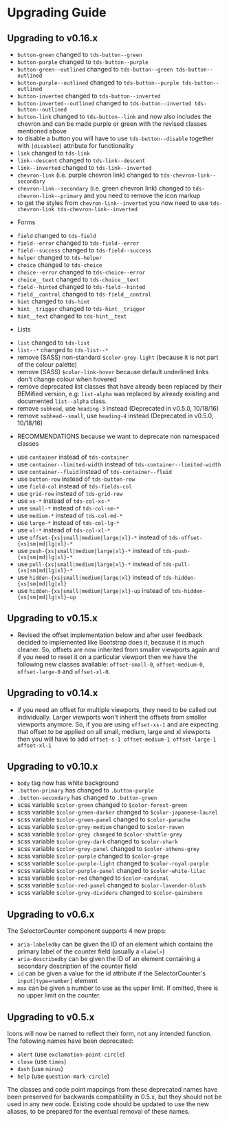 # Upgrading Guide

## Upgrading to v0.16.x

* `button-green` changed to `tds-button--green`
* `button-purple` changed to `tds-button--purple`
* `button-green--outlined` changed to `tds-button--green tds-button--outlined`
* `button-purple--outlined` changed to `tds-button--purple tds-button--outlined`
* `button-inverted` changed to `tds-button--inverted`
* `button-inverted--outlined` changed to `tds-button--inverted tds-button--outlined`
* `button-link` changed to `tds-button--link` and now also includes the chevron and can be made purple or green with the revised classes mentioned above
* to disable a button you will have to use `tds-button--disable` together with `[disabled]` attribute for functionality
* `link` changed to `tds-link`
* `link--descent` changed to `tds-link--descent`
* `link--inverted` changed to `tds-link--inverted`
* `chevron-link` (i.e. purple chevron link) changed to `tds-chevron-link--secondary`
* `chevron-link--secondary` (i.e. green chevron link) changed to `tds-chevron-link--primary` and you need to remove the icon markup
* to get the styles from `chevron-link--inverted` you now need to use `tds-chevron-link tds-chevron-link--inverted`
- Forms
* `field` changed to `tds-field`
* `field--error` changed to `tds-field--error`
* `field--success` changed to `tds-field--success`
* `helper` changed to `tds-helper`
* `choice` changed to `tds-choice`
* `choice--error` changed to `tds-choice--error`
* `choice__text` changed to `tds-choice__text`
* `field--hinted` changed to `tds-field--hinted`
* `field__control` changed to `tds-field__control`
* `hint` changed to `tds-hint`
* `hint__trigger` changed to `tds-hint__trigger`
* `hint__text` changed to `tds-hint__text`
- Lists
* `list` changed to `tds-list`
* `list--*` changed to `tds-list--*`
* remove (SASS) non-standard `$color-grey-light` (because it is not part of the colour palette)
* remove (SASS) `$color-link-hover` because default underlined links don't change colour when hovered
* remove deprecated list classes that have already been replaced by their BEMified version, e.g: `list-alpha` was replaced by already existing and documented `list--alpha` class.
* remove `subhead`, use `heading-3` instead (Deprecated in v0.5.0, 10/18/16)
* remove `subhead--small`, use `heading-4` instead (Deprecated in v0.5.0, 10/18/16)
- RECOMMENDATIONS because we want to deprecate non namespaced classes 
* use `container` instead of `tds-container`
* use `container--limited-width` instead of `tds-container--limited-width`
* use `container--fluid` instead of `tds-container--fluid`
* use `button-row` instead of `tds-button-row`
* use `field-col` instead of `tds-fields-col`
* use `grid-row` instead of `tds-grid-row`
* use `xs-*` instead of `tds-col-xs-*`
* use `small-*` instead of `tds-col-sm-*`
* use `medium-*` instead of `tds-col-md-*`
* use `large-*` instead of `tds-col-lg-*`
* use `xl-*` instead of `tds-col-xl-*`
* use `offset-{xs|small|medium|large|xl}-*` instead of `tds-offset-{xs|sm|md|lg|xl}-*`
* use `push-{xs|small|medium|large|xl}-*` instead of `tds-push-{xs|sm|md|lg|xl}-*`
* use `pull-{xs|small|medium|large|xl}-*` instead of `tds-pull-{xs|sm|md|lg|xl}-*`
* use `hidden-{xs|small|medium|large|xl}` instead of `tds-hidden-{xs|sm|md|lg|xl}`
* use `hidden-{xs|small|medium|large|xl}-up` instead of `tds-hidden-{xs|sm|md|lg|xl}-up`

## Upgrading to v0.15.x

* Revised the offset implementation below and after user feedback decided to implemented like Bootstrap does it, because it is much cleaner. So, offsets are now inherited from smaller viewports again and if you need to reset it on a particular viewport then we have the following new classes available: `offset-small-0`, `offset-medium-0`, `offset-large-0` and `offset-xl-0`.


## Upgrading to v0.14.x

* if you need an offset for multiple viewports, they need to be called out individually. Larger
viewports won't inherit the offsets from smaller viewports anymore. So, if you are using `offset-xs-1` and are expecting that offset to be applied on all small, medium, large and xl viewports then you will have to add `offset-s-1 offset-medium-1 offset-large-1 offset-xl-1`

## Upgrading to v0.10.x

* `body` tag now has white background
* `.button-primary` has changed to `.button-purple`
* `.button-secondary` has changed to `.button-green`
* scss variable `$color-green` changed to `$color-forest-green`
* scss variable `$color-green-darker` changed to `$color-japanese-laurel`
* scss variable `$color-green-panel` changed to `$color-panache`
* scss variable `$color-grey-medium` changed to `$color-raven`
* scss variable `$color-grey changed` to `$color-shuttle-grey`
* scss variable `$color-grey-dark` changed to `$color-shark`
* scss variable `$color-grey-panel` changed to `$color-athens-grey`
* scss variable `$color-purple` changed to `$color-grape`
* scss variable `$color-purple-light` changed to `$color-royal-purple`
* scss variable `$color-purple-panel` changed to `$color-white-lilac`
* scss variable `$color-red` changed to `$color-cardinal`
* scss variable `$color-red-panel` changed to `$color-lavender-blush`
* scss variable `$color-grey-dividers` changed to `$color-gainsboro`


## Upgrading to v0.6.x

The SelectorCounter component supports 4 new props:

* `aria-labeledby` can be given the ID of an element which contains the primary label of the counter field (usually a `<label>`)
* `aria-describedby` can be given the ID of an element containing a secondary description of the counter field
* `id` can be given a value for the id attribute if the SelectorCounter's `input[type=number]` element
* `max` can be given a number to use as the upper limit. If omitted, there is no upper limit on the counter.

## Upgrading to v0.5.x

Icons will now be named to reflect their form, not any intended function. The following names have been deprecated:

* `alert` (use `exclamation-point-circle`)
* `close` (use `times`)
* `dash` (use `minus`)
* `help` (use `question-mark-circle`)

The classes and code point mappings from these deprecated names have been preserved for backwards compatibility in 0.5.x, but they should not be used in any new code.
Existing code should be updated to use the new aliases, to be prepared for the eventual removal of these names.
